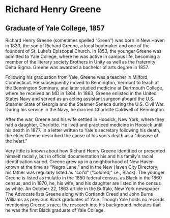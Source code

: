 # Richard Henry Greene
## Graduate of Yale College, 1857
Richard Henry Greene (sometimes spelled “Green”)  was born in New Haven in 1833, the son of Richard Greene, a local bootmaker and one of the founders of St. Luke's Episcopal Church. In 1853, the younger Greene was admitted to Yale College, where he was active in campus life, becoming a member of the literary society Brothers in Unity as well as the fraternity Delta Sigma. Greene was awarded a bachelor of arts degree in 1857.

Following his graduation from Yale, Greene was a teacher in Milford, Connecticut. He subsequently moved to Bennington, Vermont to teach at the Bennington Seminary, and later studied medicine at Dartmouth College, where he received an MD in 1864. In 1863, Greene enlisted in the United States Navy and served as an acting assistant surgeon aboard the U.S. Steamer State of Georgia and the Steamer Seneca during the U.S. Civil War. During his service in the Navy, he married Charlotte Caldwell of Bennington.

After the war, Greene and his wife settled in Hoosick, New York, where they had a daughter, Charlotte. He lived and practiced medicine in Hoosick until his death in 1877. In a letter written to Yale's secretary following his death, the elder Greene described the cause of his son's death as a "disease of the heart."

Very little is known about how Richard Henry Greene identified or presented himself racially, but in official documentation his and his family's racial identification varied. Greene grew up in a neighborhood of New Haven known at the time as "Negro Lane," and in the New Haven City Directory, his father was regularly listed as "col'd" (“colored,” i.e., Black). The younger Greene is listed as mulatto in the 1850 federal census, as Black in the 1860 census, and in 1870, he, his wife, and his daughter are listed in the census as white. An October 22, 1863 article in the Buffalo, New York newspaper The Advocate lists Greene along with Cortlandt Creed and John Burns Williams as previous Black graduates of Yale. Though Yale holds no records mentioning Greene's race, the research into his background indicates that he was the first Black graduate of Yale College. 
